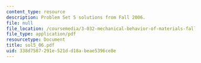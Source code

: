 ```yaml
---
content_type: resource
description: Problem Set 5 solutions from Fall 2006.
file: null
file_location: /coursemedia/3-032-mechanical-behavior-of-materials-fall-2007/338d7587291e521dd18abeae5396ce8e_sol5_06.pdf
file_type: application/pdf
resourcetype: Document
title: sol5_06.pdf
uid: 338d7587-291e-521d-d18a-beae5396ce8e
---
```


